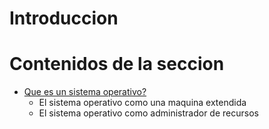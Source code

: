 # Introduccion



# Contenidos de la seccion
- [Que es un sistema operativo?](./que_es_un_sistema_operativo.md)
    - El sistema operativo como una maquina extendida
    - El sistema operativo como administrador de recursos